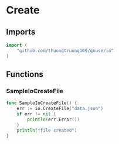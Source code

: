 # Create

## Imports

```go
import (
	"github.com/thuongtruong109/gouse/io"
)
```
## Functions


### SampleIoCreateFile

```go
func SampleIoCreateFile() {
	err := io.CreateFile("data.json")
	if err != nil {
		println(err.Error())
	}
	println("file created")
}
```
